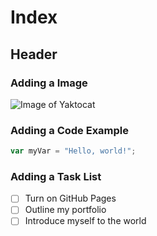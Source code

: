# Index

## Header

### Adding a Image

![Image of Yaktocat](https://octodex.github.com/images/yaktocat.png)


### Adding a Code Example

``` javascript
var myVar = "Hello, world!";
```


### Adding a Task List

- [ ] Turn on GitHub Pages
- [ ] Outline my portfolio
- [ ] Introduce myself to the world

